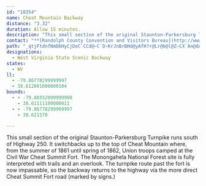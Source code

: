```yaml
---
id: "10354"
name: Cheat Mountain Backway
distance: "3.32"
duration: Allow 15 minutes.
description: "This small section of the original Staunton-Parkersburg Turnpike runs south of Highway 250."
contact: "**[Randolph County Convention and Visitors Bureau](http://www.randolphcounty.com)**  \n 1-800-422-3304  \n\n"
path: "_qtjFtdnfNmDbHyCjDoC`CCd@~C`D~KrJnBrBHd@yAfH?r@Lr@b@l@Z~CX`An@dA^JPRBbA}@WuA}@yE}EeEsGeAqAe@Yc@BOLoBlHsAtAmCvE_@ZmFHi@Li@d@_AxBYXcCnAcC^}C?{@Nm@Zc@f@UvAXnEThAb@zDRrDI~@XzE"
designations:
  - West Virginia State Scenic Backway
states:
  - WV
ll:
  - -79.86778299999997
  - 38.612801000000104
bounds:
  - - -79.88552099999998
    - 38.61111100000011
  - - -79.86778299999997
    - 38.621578

---
```


<p>This small section of the original Staunton-Parkersburg Turnpike runs south of Highway 250. It switchbacks up to the top of Cheat Mountain where, from the summer of 1861 until spring of 1862, Union troops camped at the Civil War Cheat Summit Fort. The Monongahela National Forest site is fully interpreted with trails and an overlook. The turnpike route past the fort is now impassable, so the backway returns to the highway via the more direct Cheat Summit Fort road (marked by signs.)</p>
